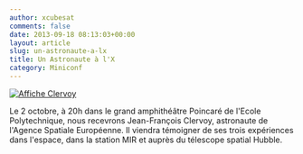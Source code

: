 ```yaml
---
author: xcubesat
comments: false
date: 2013-09-18 08:13:03+00:00
layout: article
slug: un-astronaute-a-lx
title: Un Astronaute à l'X
category: Miniconf
---
```


[![Affiche Clervoy](http://xspacecenter.files.wordpress.com/2013/09/affiche-clervoy2.jpg)](http://xspacecenter.files.wordpress.com/2013/09/affiche-clervoy2.jpg)



Le 2 octobre, à 20h dans le grand amphithéâtre Poincaré de l'Ecole Polytechnique, nous recevrons Jean-François Clervoy, astronaute de l'Agence Spatiale Européenne. Il viendra témoigner de ses trois expériences dans l'espace, dans la station MIR et auprès du télescope spatial Hubble.
